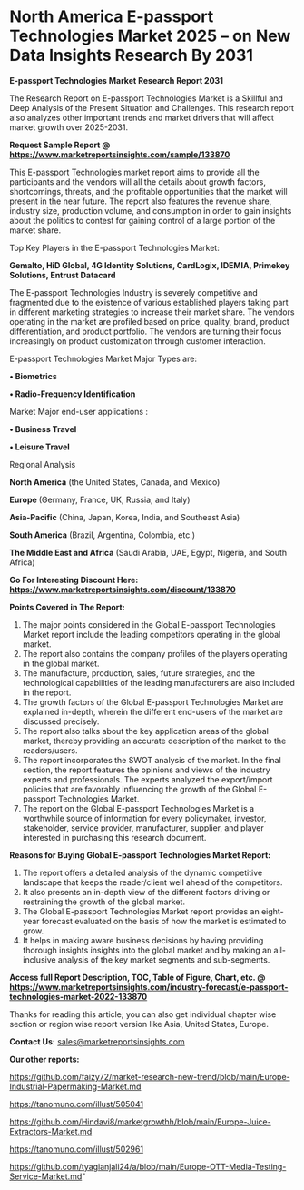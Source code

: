 # North America E-passport Technologies Market 2025 – on New Data Insights Research By 2031

<strong>E-passport Technologies Market Research Report 2031</strong>

The Research Report on E-passport Technologies Market is a Skillful and Deep Analysis of the Present Situation and Challenges. This research report also analyzes other important trends and market drivers that will affect market growth over 2025-2031.

<strong>Request Sample Report @ <a href=https://www.marketreportsinsights.com/sample/133870>https://www.marketreportsinsights.com/sample/133870</a></strong>

This E-passport Technologies market report aims to provide all the participants and the vendors will all the details about growth factors, shortcomings, threats, and the profitable opportunities that the market will present in the near future. The report also features the revenue share, industry size, production volume, and consumption in order to gain insights about the politics to contest for gaining control of a large portion of the market share.

Top Key Players in the E-passport Technologies Market:

<strong>Gemalto, HiD Global, 4G Identity Solutions, CardLogix, IDEMIA, Primekey Solutions, Entrust Datacard</strong>

The E-passport Technologies Industry is severely competitive and fragmented due to the existence of various established players taking part in different marketing strategies to increase their market share. The vendors operating in the market are profiled based on price, quality, brand, product differentiation, and product portfolio. The vendors are turning their focus increasingly on product customization through customer interaction.

E-passport Technologies Market Major Types are:

<strong>• Biometrics

• Radio-Frequency Identification</strong>

Market Major end-user applications :

<strong>• Business Travel

• Leisure Travel</strong>

Regional Analysis

</u><strong><b>North America</b></strong> (the United States, Canada, and Mexico)

<strong><b>Europe </b></strong>(Germany, France, UK, Russia, and Italy)

<strong><b>Asia-Pacific</b></strong> (China, Japan, Korea, India, and Southeast Asia)

<strong><b>South America</b></strong> (Brazil, Argentina, Colombia, etc.)

<strong><b>The Middle East and Africa</b></strong> (Saudi Arabia, UAE, Egypt, Nigeria, and South Africa)

<strong>Go For Interesting Discount Here: <a href=https://www.marketreportsinsights.com/discount/133870>https://www.marketreportsinsights.com/discount/133870</a></strong>

<strong>Points Covered in The Report:</strong>
<ol>
  <li>The major points considered in the Global E-passport Technologies Market report include the leading competitors operating in the global market.</li>
  <li>The report also contains the company profiles of the players operating in the global market.</li>
  <li>The manufacture, production, sales, future strategies, and the technological capabilities of the leading manufacturers are also included in the report.</li>
  <li>The growth factors of the Global E-passport Technologies Market are explained in-depth, wherein the different end-users of the market are discussed precisely.</li>
  <li>The report also talks about the key application areas of the global market, thereby providing an accurate description of the market to the readers/users.</li>
  <li>The report incorporates the SWOT analysis of the market. In the final section, the report features the opinions and views of the industry experts and professionals. The experts analyzed the export/import policies that are favorably influencing the growth of the Global E-passport Technologies Market.</li>
  <li>The report on the Global E-passport Technologies Market is a worthwhile source of information for every policymaker, investor, stakeholder, service provider, manufacturer, supplier, and player interested in purchasing this research document.</li>
</ol>
<strong>Reasons for Buying Global E-passport Technologies Market Report:</strong>

<ol>
  <li>The report offers a detailed analysis of the dynamic competitive landscape that keeps the reader/client well ahead of the competitors.</li>
  <li>It also presents an in-depth view of the different factors driving or restraining the growth of the global market.</li>
  <li>The Global E-passport Technologies Market report provides an eight-year forecast evaluated on the basis of how the market is estimated to grow.</li>
  <li>It helps in making aware business decisions by having providing thorough insights insights into the global market and by making an all-inclusive analysis of the key market segments and sub-segments.</li>
</ol>
<strong>Access full Report Description, TOC, Table of Figure, Chart, etc. @ <a href=https://www.marketreportsinsights.com/industry-forecast/e-passport-technologies-market-2022-133870>https://www.marketreportsinsights.com/industry-forecast/e-passport-technologies-market-2022-133870</a></strong>


Thanks for reading this article; you can also get individual chapter wise section or region wise report version like Asia, United States, Europe.

<strong>Contact Us:</strong>
sales@marketreportsinsights.com

<strong>Our other reports:</strong>

<a href=https://github.com/faizy72/market-research-new-trend/blob/main/Europe-Industrial-Papermaking-Market.md>https://github.com/faizy72/market-research-new-trend/blob/main/Europe-Industrial-Papermaking-Market.md</a>

<a href=https://tanomuno.com/illust/505041>https://tanomuno.com/illust/505041</a>

<a href=https://github.com/Hindavi8/marketgrowthh/blob/main/Europe-Juice-Extractors-Market.md>https://github.com/Hindavi8/marketgrowthh/blob/main/Europe-Juice-Extractors-Market.md</a>

<a href=https://tanomuno.com/illust/502961>https://tanomuno.com/illust/502961</a>

<a href=https://github.com/tyagianjali24/a/blob/main/Europe-OTT-Media-Testing-Service-Market.md>https://github.com/tyagianjali24/a/blob/main/Europe-OTT-Media-Testing-Service-Market.md</a>"
